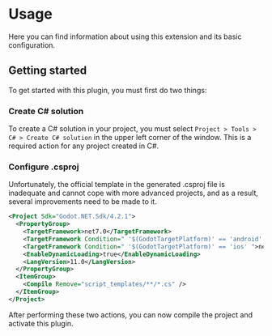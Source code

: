# Usage

Here you can find information about using this extension and its basic configuration.

## Getting started

To get started with this plugin, you must first do two things:

### Create C# solution

To create a C# solution in your project, you must select `Project > Tools > C# > Create C# solution` in the upper left corner of the window. This is a required action for any project created in C#.

### Configure .csproj

Unfortunately, the official template in the generated .csproj file is inadequate and cannot cope with more advanced projects, and as a result, several improvements need to be made to it.

```xml
<Project Sdk="Godot.NET.Sdk/4.2.1">
  <PropertyGroup>
    <TargetFramework>net7.0</TargetFramework>
    <TargetFramework Condition=" '$(GodotTargetPlatform)' == 'android' ">net7.0</TargetFramework>
    <TargetFramework Condition=" '$(GodotTargetPlatform)' == 'ios' ">net8.0</TargetFramework>
    <EnableDynamicLoading>true</EnableDynamicLoading>
    <LangVersion>11.0</LangVersion>
  </PropertyGroup>
  <ItemGroup>
    <Compile Remove="script_templates/**/*.cs" />
  </ItemGroup>
</Project>
```

After performing these two actions, you can now compile the project and activate this plugin.

